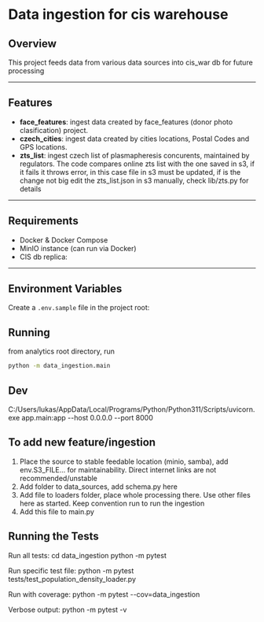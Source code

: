 # Data ingestion for cis warehouse

## Overview
This project feeds data from various data sources into cis_war db for future processing  

---

## Features
- **face_features**: ingest data created by face_features (donor photo clasification) project. 
- **czech_cities**: ingest data created by cities locations, Postal Codes and GPS locations.
- **zts_list**: ingest czech list of plasmapheresis concurents, maintained by regulators. The code compares online zts list with the one saved in s3, if it fails it throws error, in this case file in s3 must be updated, if is the change not big edit the zts_list.json in s3 manually, check lib/zts.py for details
---

## Requirements
- Docker & Docker Compose
- MinIO instance (can run via Docker)
- CIS db replica:

---

## Environment Variables
Create a `.env.sample` file in the project root:

## Running
from analytics root directory, run
```bash
python -m data_ingestion.main
```

## Dev
C:/Users/lukas/AppData/Local/Programs/Python/Python311/Scripts/uvicorn.exe app.main:app --host 0.0.0.0 --port 8000

## To add new feature/ingestion
1) Place the source to stable feedable location (minio, samba), add env.S3_FILE... for maintainability. Direct internet links are not recommended/unstable
2) Add folder to data_sources, add schema.py here
3) Add file to loaders folder, place whole processing there. Use other files here as started. Keep convention run to run the ingestion
4) Add this file to main.py

## Running the Tests

Run all tests:
cd data_ingestion
python -m pytest

Run specific test file:
python -m pytest tests/test_population_density_loader.py

Run with coverage:
python -m pytest --cov=data_ingestion

Verbose output:
python -m pytest -v